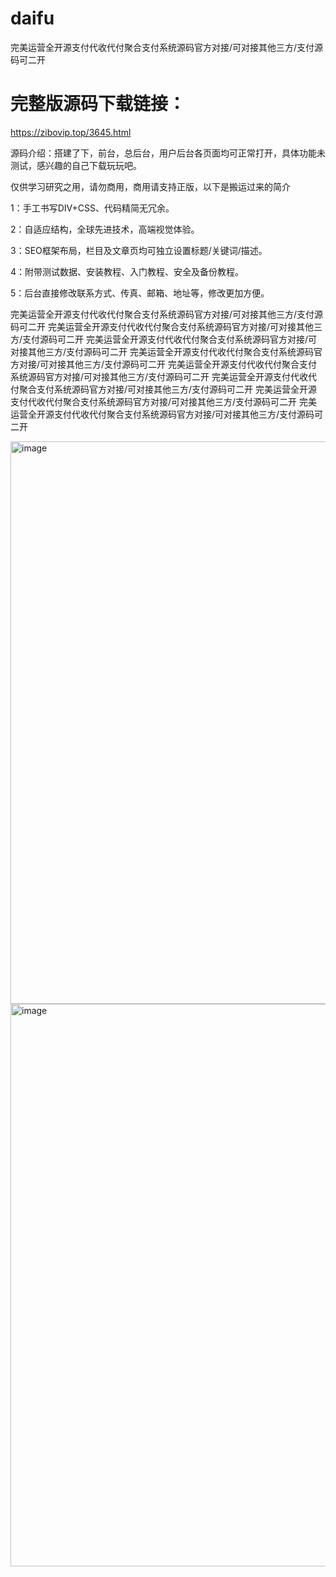 # daifu
完美运营全开源支付代收代付聚合支付系统源码官方对接/可对接其他三方/支付源码可二开

# 完整版源码下载链接：
https://zibovip.top/3645.html

源码介绍：搭建了下，前台，总后台，用户后台各页面均可正常打开，具体功能未测试，感兴趣的自己下载玩玩吧。

仅供学习研究之用，请勿商用，商用请支持正版，以下是搬运过来的简介

1：手工书写DIV+CSS、代码精简无冗余。

2：自适应结构，全球先进技术，高端视觉体验。

3：SEO框架布局，栏目及文章页均可独立设置标题/关键词/描述。

4：附带测试数据、安装教程、入门教程、安全及备份教程。

5：后台直接修改联系方式、传真、邮箱、地址等，修改更加方便。

完美运营全开源支付代收代付聚合支付系统源码官方对接/可对接其他三方/支付源码可二开 完美运营全开源支付代收代付聚合支付系统源码官方对接/可对接其他三方/支付源码可二开 完美运营全开源支付代收代付聚合支付系统源码官方对接/可对接其他三方/支付源码可二开 完美运营全开源支付代收代付聚合支付系统源码官方对接/可对接其他三方/支付源码可二开 完美运营全开源支付代收代付聚合支付系统源码官方对接/可对接其他三方/支付源码可二开 完美运营全开源支付代收代付聚合支付系统源码官方对接/可对接其他三方/支付源码可二开 完美运营全开源支付代收代付聚合支付系统源码官方对接/可对接其他三方/支付源码可二开 完美运营全开源支付代收代付聚合支付系统源码官方对接/可对接其他三方/支付源码可二开

<img width="900" height="900" alt="image" src="https://github.com/user-attachments/assets/ccb23c69-7ddb-4a44-a75a-89feda88196e" />

<img width="900" height="900" alt="image" src="https://github.com/user-attachments/assets/370dc734-361e-41d5-8b91-9c1bb10dbfed" />


